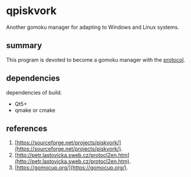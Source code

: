 # qpiskvork
Another gomoku manager for adapting to Windows and Linux systems.

## summary
This program is devoted to become a gomoku manager with the [protocol](http://petr.lastovicka.sweb.cz/protocl2en.htm).

## dependencies
dependencies of build.
* Qt5+
* qmake or cmake

## references

1. [https://sourceforge.net/projects/piskvork/](https://sourceforge.net/projects/piskvork/).
2. [http://petr.lastovicka.sweb.cz/protocl2en.htm](http://petr.lastovicka.sweb.cz/protocl2en.htm).
3. [https://gomocup.org/](https://gomocup.org/).
